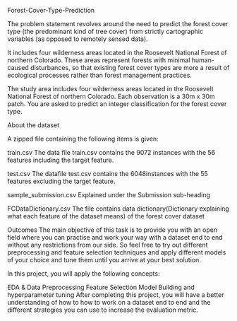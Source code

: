 Forest-Cover-Type-Prediction

The problem statement revolves around the need to predict the forest cover type (the predominant kind of tree cover) from strictly cartographic variables (as opposed to remotely sensed data).

It includes four wilderness areas located in the Roosevelt National Forest of northern Colorado. These areas represent forests with minimal human-caused disturbances, so that existing forest cover types are more a result of ecological processes rather than forest management practices.

The study area includes four wilderness areas located in the Roosevelt National Forest of northern Colorado. Each observation is a 30m x 30m patch. You are asked to predict an integer classification for the forest cover type.

About the dataset

A zipped file containing the following items is given:

train.csv The data file train.csv contains the 9072 instances with the 56 features including the target feature.

test.csv The datafile test.csv contains the 6048instances with the 55 features excluding the target feature.

sample_submission.csv Explained under the Submission sub-heading

FCDataDictionary.csv The file contains data dictionary(Dictionary explaining what each feature of the dataset means) of the forest cover dataset

Outcomes
The main objective of this task is to provide you with an open field where you can practise and work your way with a dataset end to end without any restrictions from our side. So feel free to try out different preprocessing and feature selection techniques and apply different models of your choice and tune them until you arrive at your best solution.

In this project, you will apply the following concepts:

EDA & Data Preprocessing Feature Selection Model Building and hyperparameter tuning After completing this project, you will have a better understanding of how to how to work on a dataset end to end and the different strategies you can use to increase the evaluation metric.